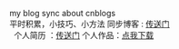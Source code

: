 my blog sync about cnblogs    
平时积累，小技巧、小方法  同步博客 : <a href="http://www.cnblogs.com/jasonUED/">传送门<a/><br/>  
个人简历 ：<a href="https://zhengyix.github.io/Jason/resume.pdf">传送门<a/>
个人作品：<a href="http://182.106.128.172/ebook_v1.0/Ebook.apk">点我下载<a/>

